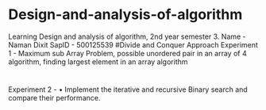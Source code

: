 # Design-and-analysis-of-algorithm
Learning Design and analysis of algorithm, 2nd year semester 3. Name - Naman Dixit SapID - 500125539
#Divide and Conquer Approach
Experiment 1 - Maximum sub Array Problem, possible unordered pair in an array of 4 algorithm, finding largest element in an array algorithm
#
Experiment 2 - •	Implement the iterative and recursive Binary search and compare their performance.
